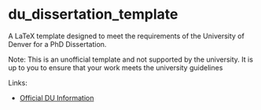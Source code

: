 # du_dissertation_template
A LaTeX template designed to meet the requirements of the University of Denver for a PhD Dissertation.

Note: This is an unofficial template and not supported by the university. It is up to you to ensure that your work meets the university guidelines

Links:
* [Official DU Information](http://www.du.edu/currentstudents/graduates/graduationinformation.html)
